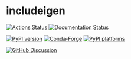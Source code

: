 # includeigen

[![Actions Status][actions-badge]][actions-link]
[![Documentation Status][rtd-badge]][rtd-link]

[![PyPI version][pypi-version]][pypi-link]
[![Conda-Forge][conda-badge]][conda-link]
[![PyPI platforms][pypi-platforms]][pypi-link]

[![GitHub Discussion][github-discussions-badge]][github-discussions-link]

<!-- prettier-ignore-start -->
[actions-badge]:            https://github.com/changepoints/includeigen/workflows/CI/badge.svg
[actions-link]:             https://github.com/changepoints/includeigen/actions
[conda-badge]:              https://img.shields.io/conda/vn/conda-forge/includeigen
[conda-link]:               https://github.com/conda-forge/includeigen-feedstock
[github-discussions-badge]: https://img.shields.io/static/v1?label=Discussions&message=Ask&color=blue&logo=github
[github-discussions-link]:  https://github.com/changepoints/includeigen/discussions
[gitter-badge]:             https://badges.gitter.im/https://github.com/changepoints/includeigen/community.svg
[gitter-link]:              https://gitter.im/https://github.com/changepoints/includeigen/community?utm_source=badge&utm_medium=badge&utm_campaign=pr-badge
[pypi-link]:                https://pypi.org/project/includeigen/
[pypi-platforms]:           https://img.shields.io/pypi/pyversions/includeigen
[pypi-version]:             https://img.shields.io/pypi/v/includeigen
[rtd-badge]:                https://readthedocs.org/projects/includeigen/badge/?version=latest
[rtd-link]:                 https://includeigen.readthedocs.io/en/latest/?badge=latest

<!-- prettier-ignore-end -->
